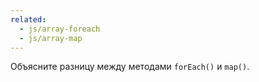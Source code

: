 ```yaml
---
related:
  - js/array-foreach
  - js/array-map
---
```


Объясните разницу между методами `forEach()` и `map()`.

